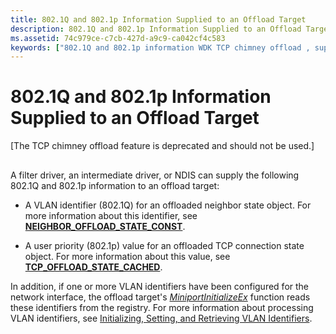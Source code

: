 ```yaml
---
title: 802.1Q and 802.1p Information Supplied to an Offload Target
description: 802.1Q and 802.1p Information Supplied to an Offload Target
ms.assetid: 74c979ce-c7cb-427d-a9c9-ca042cf4c583
keywords: ["802.1Q and 802.1p information WDK TCP chimney offload , supplied to target"]
---
```


# 802.1Q and 802.1p Information Supplied to an Offload Target


\[The TCP chimney offload feature is deprecated and should not be used.\]

## <a href="" id="ddk-802-1q-and-802-1p-information-supplied-to-an-offload-target-ng"></a>


A filter driver, an intermediate driver, or NDIS can supply the following 802.1Q and 802.1p information to an offload target:

-   A VLAN identifier (802.1Q) for an offloaded neighbor state object. For more information about this identifier, see [**NEIGHBOR\_OFFLOAD\_STATE\_CONST**](https://msdn.microsoft.com/library/windows/hardware/ff568324).

-   A user priority (802.1p) value for an offloaded TCP connection state object. For more information about this value, see [**TCP\_OFFLOAD\_STATE\_CACHED**](https://msdn.microsoft.com/library/windows/hardware/ff570937).

In addition, if one or more VLAN identifiers have been configured for the network interface, the offload target's [*MiniportInitializeEx*](https://msdn.microsoft.com/library/windows/hardware/ff559389) function reads these identifiers from the registry. For more information about processing VLAN identifiers, see [Initializing, Setting, and Retrieving VLAN Identifiers](https://msdn.microsoft.com/library/windows/hardware/ff548945).

 

 





